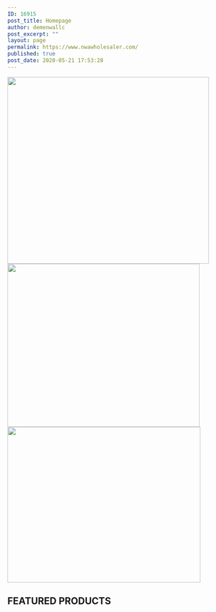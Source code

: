 ```yaml
---
ID: 16915
post_title: Homepage
author: demenwallc
post_excerpt: ""
layout: page
permalink: https://www.nwawholesaler.com/
published: true
post_date: 2020-05-21 17:53:28
---
```

<img width="452" height="419" src="https://www.nwawholesaler.com/wp-content/uploads/2020/05/Group-8.png" alt="" />											
										<img width="431" height="366" src="https://www.nwawholesaler.com/wp-content/uploads/2020/05/celebrating-15-years-service-rebecca-homes-years-of-service-png-252_214.png" alt="" />											
										<img width="433" height="349" src="https://www.nwawholesaler.com/wp-content/uploads/2020/05/Group-7.png" alt="" />											
			<h2>FEATURED PRODUCTS</h2>
